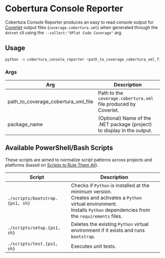 # Cobertura Console Reporter

Cobertura Console Reporter produces an easy to read console output for 
[Coverlet](https://github.com/coverlet-coverage/coverlet) output files (`coverage.cobertura.xml`) when
generated through the `dotnet` cli using the `--collect:"XPlat Code Coverage"` arg.

## Usage

```bash
python -m cobertura_console_reporter <path_to_coverage_cobertura_xml_file> [package_name]
```

### Args

| Arg | Description |
| --- | --- |
| path_to_coverage_cobertura_xml_file | Path to the `coverage.cobertura.xml` file produced by Coverlet.  |
| package_name | (Optional) Name of the .NET package (project) to display in the output. |

## Available PowerShell/Bash Scripts

These scripts are aimed to normalize script patterns across projects and platforms (based on [Scripts to Rule Them All](https://github.com/github/scripts-to-rule-them-all)). 

| Script | Description |
| --- | --- |
| `./scripts/bootstrap.{ps1, sh}` | Checks if `Python` is installed at the minimum version.<br>Creates and activates a `Python` virtual environment.<br>Installs `Python` dependencies from the `requirements` files. |
| `./scripts/setup.{ps1, sh}` | Deletes the existing `Python` virtual environment if it exists and runs `bootstrap`. |
| `./scripts/test.{ps1, sh}` | Executes unit tests. |
